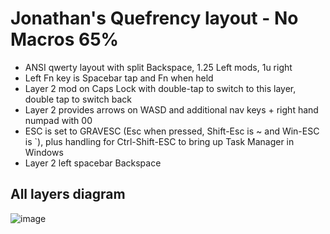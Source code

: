 # Jonathan's Quefrency layout - No Macros 65%

- ANSI qwerty layout with split Backspace, 1.25 Left mods, 1u right
- Left Fn key is Spacebar tap and Fn when held
- Layer 2 mod on Caps Lock with double-tap to switch to this layer, double tap to switch back
- Layer 2 provides arrows on WASD and additional nav keys + right hand numpad with 00
- ESC is set to GRAVESC (Esc when pressed, Shift-Esc is ~  and Win-ESC is `), plus handling for Ctrl-Shift-ESC to bring up Task Manager in Windows 
- Layer 2 left spacebar Backspace

## All layers diagram

![image](https://user-images.githubusercontent.com/71780717/118903429-c52cc800-b8e5-11eb-9c45-3d9815a50123.png)

